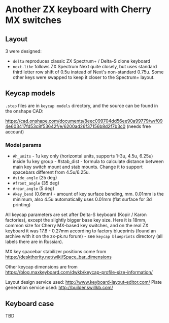 # Another ZX keyboard with Cherry MX switches


## Layout
3 were designed:
* `delta` reproduces classic ZX Spectrum+ / Delta-S clone keyboard
* `next-like` follows ZX Spectrum Next quite closely, but uses standard third letter row shift of 0.5u instead of Next's
non-standard 0.75u. Some other keys were swapped to keep it closer to the Spectrum+ layout.


## Keycap models
`.step` files are in `keycap models` directory, and the source can be found in the onshape CAD:

https://cad.onshape.com/documents/8eec099704dd56ee90a99779/w/f094e603417fd53c8f53642f/e/6200ad26f37156b8d2f7b3c0 (needs free account)

### Model params
* `#h_units` - 1u key only (horizontal units, supports 1-3u, 4.5u, 6.25u)
inside 1u key group - #stab_dist - formula to calculate distance between main key switch mount and stab mounts. Change it to support spacebars different from 4.5u/6.25u.
* `#side_angle` (25 deg) 
* `#front_angle` (35 deg)
* `#rear_angle` (5 deg)
* `#key_bend` (0.6mm) - amount of key surface bending, mm. 0.01mm is the minimum, also 4.5u automatically uses 0.01mm (flat surface for 3d printing)

All keycap parameters are set after Delta-S keyboard (Kopir / Karon factories), except the slightly bigger base key size. Here it is 18mm, common size for Cherry MX-based key switches, and on the real ZX keyboard it was 17.8 - 0.27mm according to factory blueprints (found an archive with it on the zx-pk.ru forum) - see `keycap blueprints` directory (all labels there are in Russian).

MX key spacebar stabilizer positions come from https://deskthority.net/wiki/Space_bar_dimensions

Other keycap dimensions are from https://blog.maxkeyboard.com/dwkb/keycap-profile-size-information/

Layout design service used: http://www.keyboard-layout-editor.com/
Plate generation service used: http://builder.swillkb.com/


## Keyboard case

TBD

